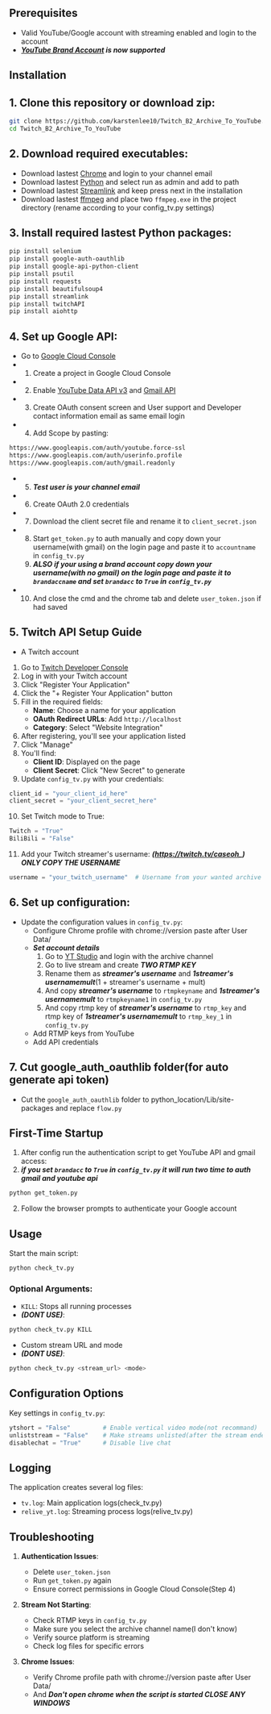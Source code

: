 ## Prerequisites

- Valid YouTube/Google account with streaming enabled and login to the account
- ***[YouTube Brand Account](https://support.google.com/youtube/answer/7001996) is now supported***

## Installation

## 1. Clone this repository or download zip:
```bash
git clone https://github.com/karstenlee10/Twitch_B2_Archive_To_YouTube.git
cd Twitch_B2_Archive_To_YouTube
```

## 2. Download required executables:
- Download lastest [Chrome](https://chrome.google.com) and login to your channel email
- Download lastest [Python](https://www.python.org/downloads/) and select run as admin and add to path
- Download lastest [Streamlink](https://github.com/streamlink/windows-builds/releases) and keep press next in the installation
- Download lastest [ffmpeg](https://www.gyan.dev/ffmpeg/builds/) and place two `ffmpeg.exe` in the project directory (rename according to your config_tv.py settings)

## 3. Install required lastest Python packages:
```bash
pip install selenium
pip install google-auth-oauthlib
pip install google-api-python-client
pip install psutil
pip install requests
pip install beautifulsoup4
pip install streamlink
pip install twitchAPI
pip install aiohttp
```

## 4. Set up Google API:
- Go to [Google Cloud Console](https://console.cloud.google.com)
- 1. Create a project in Google Cloud Console
- 2. Enable [YouTube Data API v3](https://console.cloud.google.com/apis/library/youtube.googleapis.com) and [Gmail API](https://console.cloud.google.com/apis/library/gmail.googleapis.com)
- 3. Create OAuth consent screen and User support and Developer contact information email as same email login
- 4. Add Scope by pasting:
```bash
https://www.googleapis.com/auth/youtube.force-ssl
https://www.googleapis.com/auth/userinfo.profile
https://www.googleapis.com/auth/gmail.readonly
```
- 5. ***Test user is your channel email***
- 6. Create OAuth 2.0 credentials
- 7. Download the client secret file and rename it to `client_secret.json`
- 8. Start `get_token.py` to auth manually and copy down your username(with gmail) on the login page and paste it to `accountname` in `config_tv.py`
  9. ***ALSO if your using a brand account copy down your username(with no gmail) on the login page and paste it to `brandaccname` and set `brandacc` to `True` in `config_tv.py`***
- 10. And close the cmd and the chrome tab and delete `user_token.json` if had saved

## 5. Twitch API Setup Guide
- A Twitch account
1. Go to [Twitch Developer Console](https://dev.twitch.tv/console)
2. Log in with your Twitch account
3. Click "Register Your Application"
4. Click the "+ Register Your Application" button
5. Fill in the required fields:
   - **Name**: Choose a name for your application
   - **OAuth Redirect URLs**: Add `http://localhost`
   - **Category**: Select "Website Integration"
6. After registering, you'll see your application listed
7. Click "Manage"
8. You'll find:
   - **Client ID**: Displayed on the page
   - **Client Secret**: Click "New Secret" to generate
9. Update `config_tv.py` with your credentials:
```python
client_id = "your_client_id_here"
client_secret = "your_client_secret_here"
```
10. Set Twitch mode to True:
```python
Twitch = "True"
BiliBili = "False"
```
11. Add your Twitch streamer's username:
***(https://twitch.tv/caseoh_) ONLY COPY THE USERNAME***
```python
username = "your_twitch_username"  # Username from your wanted archive streamer
```

## 6. Set up configuration:
- Update the configuration values in `config_tv.py`:
  - Configure Chrome profile with chrome://version paste after User Data/
  - ***Set account details***
    1. Go to [YT Studio](https://studio.youtube.com) and login with the archive channel
    2. Go to live stream and create ***TWO RTMP KEY***
    3. Rename them as ***streamer's username*** and ***1streamer's usernamemult***(1 + streamer's username + mult)
    4. And copy ***streamer's username*** to `rtmpkeyname` and ***1streamer's usernamemult*** to `rtmpkeyname1` in `config_tv.py`
    5. And copy rtmp key of ***streamer's username*** to `rtmp_key` and rtmp key of ***1streamer's usernamemult*** to `rtmp_key_1` in `config_tv.py`
  - Add RTMP keys from YouTube
  - Add API credentials

## 7. Cut google_auth_oauthlib folder(for auto generate api token)
 - Cut the `google_auth_oauthlib` folder to python_location/Lib/site-packages and replace `flow.py`

## First-Time Startup

1. After config run the authentication script to get YouTube API and gmail access:
2. ***if you set `brandacc` to `True` in `config_tv.py` it will run two time to auth gmail and youtube api*** 
```bash
python get_token.py
```

2. Follow the browser prompts to authenticate your Google account

## Usage

Start the main script:
```bash
python check_tv.py
```

### Optional Arguments:
- `KILL`: Stops all running processes
- ***(DONT USE)***:
```bash
python check_tv.py KILL
```

- Custom stream URL and mode
- ***(DONT USE)***:
```bash
python check_tv.py <stream_url> <mode>
```

## Configuration Options

Key settings in `config_tv.py`:

```python
ytshort = "False"         # Enable vertical video mode(not recommand)
unliststream = "False"    # Make streams unlisted(after the stream ended it will be public)
disablechat = "True"      # Disable live chat
```

## Logging

The application creates several log files:
- `tv.log`: Main application logs(check_tv.py)
- `relive_yt.log`: Streaming process logs(relive_tv.py)

## Troubleshooting

1. **Authentication Issues**:
   - Delete `user_token.json`
   - Run `get_token.py` again
   - Ensure correct permissions in Google Cloud Console(Step 4)

2. **Stream Not Starting**:
   - Check RTMP keys in `config_tv.py`
   - Make sure you select the archive channel name(I don't know)
   - Verify source platform is streaming
   - Check log files for specific errors

3. **Chrome Issues**:
   - Verify Chrome profile path with chrome://version paste after User Data/
   - And ***Don't open chrome when the script is started CLOSE ANY WINDOWS***
